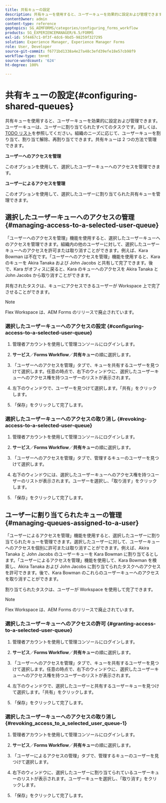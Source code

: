 ```yaml
---
title: 共有キューの設定
description: 共有キューを使用すると、ユーザーキューを効果的に設定および管理できます。共有キューの設定方法について説明します。
contentOwner: admin
content-type: reference
geptopics: SG_AEMFORMS/categories/configuring_forms_workflow
products: SG_EXPERIENCEMANAGER/6.5/FORMS
exl-id: 5f4467c1-0f3f-4dc6-9bd5-98259f327295
solution: Experience Manager, Experience Manager Forms
role: User, Developer
source-git-commit: f6771bd1338a4e27a48c3efd39efe18e57cb98f9
workflow-type: tm+mt
source-wordcount: '624'
ht-degree: 100%

---
```


# 共有キューの設定{#configuring-shared-queues}

共有キューを使用すると、ユーザーキューを効果的に設定および管理できます。ユーザーキューは、ユーザーに割り当てられたすべてのタスクです。詳しくは、[TODO リスト](https://help.adobe.com/ja_JP/livecycle/11.0/WorkspaceHelp/WS92d06802c76abadb-2b6ab502126beb6ba2f-7ffc.2.html)を参照してください。組織のニーズに応じて、ユーザーキューを割り当て、割り当て解除、再割り当てできます。共有キューは 2 つの方法で管理できます。

**ユーザーへのアクセスを管理**

このオプションを使用して、選択したユーザーキューへのアクセスを管理できます。

**ユーザーによるアクセスを管理**

このオプションを使用して、選択したユーザーに割り当てられた共有キューを管理できます。

## 選択したユーザーキューへのアクセスの管理 {#managing-access-to-a-selected-user-queue}

「ユーザーへのアクセスを管理」機能を使用すると、選択したユーザーキューへのアクセスを管理できます。組織内の他のユーザーに対して、選択したユーザーキューへのアクセスを許可または取り消すことができます。例えば、Kara Bowman は不在です。「ユーザーへのアクセスを管理」機能を使用すると、Kara のキューを Akira Tanaka および John Jacobs と共有して完了できます。後で、Kara がオフィスに戻ると、Kara のキューへのアクセスを Akira Tanaka と John Jacobs から取り消すことができます。

共有されたタスクは、キューにアクセスできるユーザーが Workspace 上で完了させることができます。

>[!NOTE]
>
>Flex Workspace は、AEM Forms のリリースで廃止されています。

### 選択したユーザーキューへのアクセスの設定 {#configuring-access-to-a-selected-user-queue}

1. 管理者アカウントを使用して管理コンソールにログインします。
1. **サービス**／**Forms Workflow**／**共有キュー**&#x200B;の順に選択します。

1. 「ユーザーへのアクセスを管理」タブで、キューを共有するユーザーを見つけて選択します。任意の時点で、右下のウィンドウに、選択したユーザーキューへのアクセス権を持つユーザーのリストが表示されます。
1. 左下のウィンドウで、ユーザーを見つけて選択します。「共有」をクリックします。
1. 「保存」をクリックして完了します。

### 選択したユーザーキューへのアクセスの取り消し {#revoking-access-to-a-selected-user-queue}

1. 管理者アカウントを使用して管理コンソールにログインします。
1. **サービス**／**Forms Workflow**／**共有キュー**&#x200B;の順に選択します。

1. 「ユーザーへのアクセスを管理」タブで、管理するキューのユーザーを見つけて選択します。
1. 右下のウィンドウには、選択したユーザーキューへのアクセス権を持つユーザーのリストが表示されます。ユーザーを選択し、「取り消す」をクリックします。
1. 「保存」をクリックして完了します。

## ユーザーに割り当てられたキューの管理 {#managing-queues-assigned-to-a-user}

「ユーザーによるアクセスを管理」機能を使用すると、選択したユーザーに割り当てられたキューを管理できます。選択したユーザーに対して、ユーザーキューへのアクセスを個別に許可または取り消すことができます。例えば、Akira Tanaka と John Jacobs のユーザーキューを Kara Bowman に割り当てるとします。「ユーザーによるアクセスを管理」機能を使用して、Kara Bowman を検索し、Akira Tanaka および John Jacobs に割り当てられたタスクへのアクセスを許可できます。後で、Kara Bowman のこれらのユーザーキューへのアクセスを取り消すことができます。

割り当てられたタスクは、ユーザーが Workspace を使用して完了できます。

>[!NOTE]
>
>Flex Workspace は、AEM Forms のリリースで廃止されています。

### 選択したユーザーキューへのアクセスの許可 {#granting-access-to-a-selected-user-queue}

1. 管理者アカウントを使用して管理コンソールにログインします。
1. **サービス**／**Forms Workflow**／**共有キュー**&#x200B;の順に選択します。

1. 「ユーザーへのアクセスを管理」タブで、キューを共有するユーザーを見つけて選択します。任意の時点で、右下のウィンドウに、選択したユーザーキューへのアクセス権を持つユーザーのリストが表示されます。
1. 左下のウィンドウで、選択したユーザーと共有するユーザーキューを見つけて選択します。「共有」をクリックします。
1. 「保存」をクリックして完了します。

### 選択したユーザーキューへのアクセスの取り消し {#revoking_access_to_a_selected_user_queue-1}

1. 管理者アカウントを使用して管理コンソールにログインします。
1. **サービス**／**Forms Workflow**／**共有キュー**&#x200B;の順に選択します。

1. 「ユーザーによるアクセスの管理」タブで、管理するキューのユーザーを見つけて選択します。
1. 右下のウィンドウに、選択したユーザーに割り当てられているユーザーキューのリストが表示されます。ユーザーキューを選択し、「取り消す」をクリックします。
1. 「保存」をクリックして完了します。
